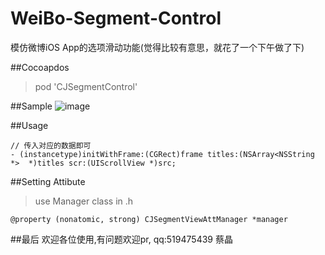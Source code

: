 # WeiBo-Segment-Control
模仿微博iOS App的选项滑动功能(觉得比较有意思，就花了一个下午做了下)

##Cocoapdos
> pod 'CJSegmentControl'

##Sample
 ![image](https://github.com/jingcaich/WeiBo-Segment-Control/blob/master/seg.gif)
                                                                                         


##Usage
```
// 传入对应的数据即可
- (instancetype)initWithFrame:(CGRect)frame titles:(NSArray<NSString *>  *)titles scr:(UIScrollView *)src;
```
##Setting Attibute 
> use Manager class in .h

``` 
@property (nonatomic, strong) CJSegmentViewAttManager *manager 
```
##最后
欢迎各位使用,有问题欢迎pr, qq:519475439 蔡晶
